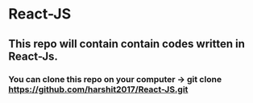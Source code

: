 # React-JS
## This repo will contain contain codes written in React-Js.
### You can clone this repo on your computer ->  git clone https://github.com/harshit2017/React-JS.git
